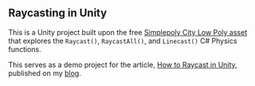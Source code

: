 ## Raycasting in Unity

This is a Unity project built upon the free [Simplepoly City Low Poly asset](https://assetstore.unity.com/packages/3d/environments/simplepoly-city-low-poly-assets-58899) that explores the `Raycast()`, `RaycastAll()`, and `Linecast()` C# Physics functions.

This serves as a demo project for the article, [How to Raycast in Unity](https://aniekan.blog/2023/09/15/how-to-raycast-in-unity), published on my [blog](https://aniekan.blog). 
